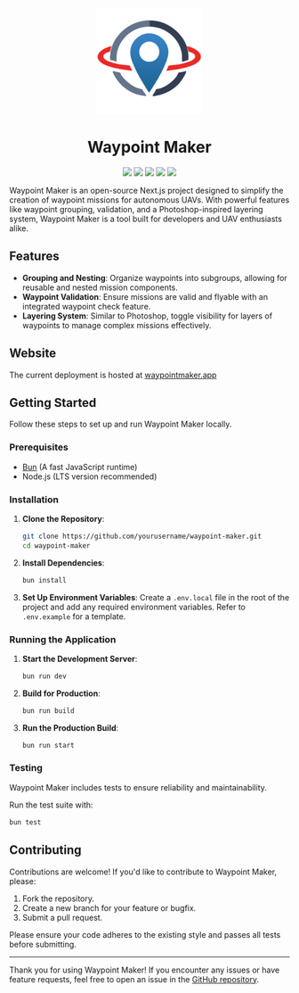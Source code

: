 <p align="center">
   <img src="https://github.com/COOK1EK1W1/waypoint-maker/blob/main/public/logo-192x192.png?raw=true">
</p>

<h1 align="center"> Waypoint Maker</h1>

<p align="center">
   <img src="https://img.shields.io/github/actions/workflow/status/COOK1EK1W1/waypoint-maker/bun-test.yml">
   <img src="https://img.shields.io/github/license/COOK1EK1W1/waypoint-maker">
   <img src="https://img.shields.io/badge/platform-web--app-blue">
   <img src="https://img.shields.io/badge/PRs-Welcome-brightgreen">
   <a href="https://waypointmaker.app"><img src="https://img.shields.io/badge/website-waypointmaker.app-brightgreen"></a>
</p>

Waypoint Maker is an open-source Next.js project designed to simplify the creation of waypoint missions for autonomous UAVs. With powerful features like waypoint grouping, validation, and a Photoshop-inspired layering system, Waypoint Maker is a tool built for developers and UAV enthusiasts alike.

## Features

- **Grouping and Nesting**: Organize waypoints into subgroups, allowing for reusable and nested mission components.
- **Waypoint Validation**: Ensure missions are valid and flyable with an integrated waypoint check feature.
- **Layering System**: Similar to Photoshop, toggle visibility for layers of waypoints to manage complex missions effectively.

## Website

The current deployment is hosted at [waypointmaker.app](https://waypointmaker.app)

## Getting Started

Follow these steps to set up and run Waypoint Maker locally.

### Prerequisites

- [Bun](https://bun.sh) (A fast JavaScript runtime)
- Node.js (LTS version recommended)

### Installation

1. **Clone the Repository**:
   ```bash
   git clone https://github.com/yourusername/waypoint-maker.git
   cd waypoint-maker
   ```

2. **Install Dependencies**:
   ```bash
   bun install
   ```

3. **Set Up Environment Variables**:
   Create a `.env.local` file in the root of the project and add any required environment variables. Refer to `.env.example` for a template.

### Running the Application

1. **Start the Development Server**:
   ```bash
   bun run dev
   ```

2. **Build for Production**:
   ```bash
   bun run build
   ```

3. **Run the Production Build**:
   ```bash
   bun run start
   ```

### Testing

Waypoint Maker includes tests to ensure reliability and maintainability.

Run the test suite with:
```bash
bun test
```

## Contributing

Contributions are welcome! If you'd like to contribute to Waypoint Maker, please:

1. Fork the repository.
2. Create a new branch for your feature or bugfix.
3. Submit a pull request.

Please ensure your code adheres to the existing style and passes all tests before submitting.

---

Thank you for using Waypoint Maker! If you encounter any issues or have feature requests, feel free to open an issue in the [GitHub repository](https://github.com/yourusername/waypoint-maker).
